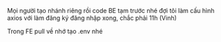 Mọi người tạo nhánh riêng rồi code BE tạm trước nhé đợi tôi làm cấu hình axios với làm đăng ký đăng nhập xong, chắc phải 11h (Vinh)

Trong FE pull về nhớ tạo  .env nhé
